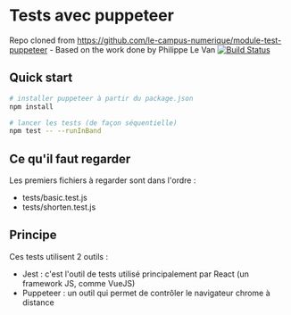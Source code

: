 Tests avec puppeteer
====================

Repo cloned from https://github.com/le-campus-numerique/module-test-puppeteer - Based on the work done by Philippe Le Van
[![Build Status](https://travis-ci.com/cb74/TrainingCN_Module-Test-Puppeteer.svg?branch=master)](https://travis-ci.com/cb74/TrainingCN_Module-Test-Puppeteer)

Quick start
-----------

```bash
# installer puppeteer à partir du package.json
npm install

# lancer les tests (de façon séquentielle)
npm test -- --runInBand
```

Ce qu'il faut regarder
----------------------

Les premiers fichiers à regarder sont dans l'ordre :

* tests/basic.test.js
* tests/shorten.test.js

Principe
--------

Ces tests utilisent 2 outils :

* Jest : c'est l'outil de tests utilisé principalement par React (un framework JS, comme VueJS)
* Puppeteer : un outil qui permet de contrôler le navigateur chrome à distance
